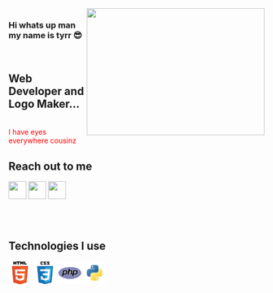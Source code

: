 <img src="https://media.giphy.com/media/XsOWVrgsNYvkwdoTaK/giphy.gif" align="right" width="350" height="250" >

### Hi whats up man  my name is tyrr  :sunglasses: 
<br>

## Web Developer and Logo Maker...
<br>
<font color="red">I have eyes everywhere cousinz</font>

<br>

## Reach out to me

[<img height="35" width="35" src="https://cdn.jsdelivr.net/npm/simple-icons@v8/icons/aseprite.svg" />][site]
[<img height="35" width="35" src="https://cdn.jsdelivr.net/npm/simple-icons@v8/icons/discord.svg" />][dc]
[<img height="35" width="35" src="https://cdn.jsdelivr.net/npm/simple-icons@v8/icons/instagram.svg" />][insta]

<br>
<br>

## Technologies I use
<img  height="45" width="45" src="https://raw.githubusercontent.com/github/explore/80688e429a7d4ef2fca1e82350fe8e3517d3494d/topics/html/html.png">
<img height="45" width="45" src="https://raw.githubusercontent.com/github/explore/80688e429a7d4ef2fca1e82350fe8e3517d3494d/topics/css/css.png">
<img height="45" widht="50" src="https://raw.githubusercontent.com/github/explore/ccc16358ac4530c6a69b1b80c7223cd2744dea83/topics/php/php.png">
<img height="45" widht="45" src="https://raw.githubusercontent.com/github/explore/80688e429a7d4ef2fca1e82350fe8e3517d3494d/topics/python/python.png">









[site]: https://www.yuugencheck.epizy.com/?i=1
[dc]: https://discord.gg/kMX9gM2Qpr
[insta]: https://www.instagram.com/tyrrsama/
